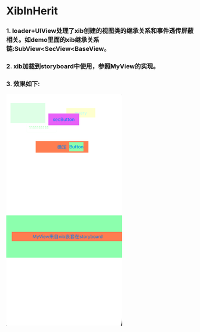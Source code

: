 # XibInHerit
### 1. loader+UIView处理了xib创建的视图类的继承关系和事件透传屏蔽相关。如demo里面的xib继承关系链:SubView<SecView<BaseView。
### 2. xib加载到storyboard中使用，参照MyView的实现。
### 3. 效果如下:
![](./shot.png)